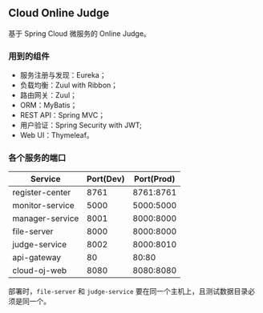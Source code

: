 ## Cloud Online Judge

基于 Spring Cloud 微服务的 Online Judge。

### 用到的组件

- 服务注册与发现：Eureka；
- 负载均衡：Zuul with Ribbon；
- 路由网关：Zuul；
- ORM：MyBatis；
- REST API：Spring MVC；
- 用户验证：Spring Security with JWT;
- Web UI：Thymeleaf。

### 各个服务的端口

Service         | Port(Dev) | Port(Prod)
----------------|-----------|-------------
register-center | 8761      | 8761:8761
monitor-service | 5000      | 5000:5000
manager-service | 8001      | 8000:8000
file-server     | 8000      | 8000:8000
judge-service   | 8002      | 8000:8010
api-gateway     | 80        | 80:80
cloud-oj-web    | 8080      | 8080:8080

部署时，`file-server` 和 `judge-service` 要在同一个主机上，且测试数据目录必须是同一个。